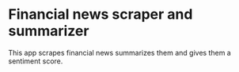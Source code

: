 # Financial news scraper and summarizer
 This app scrapes financial news summarizes them and gives them a sentiment score.
